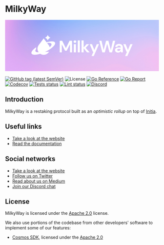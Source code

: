 # MilkyWay

[![Website](.img/cover.jpg)](https://milkyway.zone)

[![GitHub tag (latest SemVer)](https://img.shields.io/github/v/tag/milkyway-labs/milkyway)](https://github.com/milkyway-labs/milkyway/releases)
![License](https://img.shields.io/github/license/milkyway-labs/milkyway.svg)
[![Go Reference](https://pkg.go.dev/badge/github.com/milkyway-labs/milkyway/.svg)](https://pkg.go.dev/github.com/milkyway-labs/milkyway/)
[![Go Report](https://goreportcard.com/badge/github.com/milkyway-labs/milkyway)](https://goreportcard.com/report/github.com/milkyway-labs/milkyway)
[![Codecov](https://codecov.io/gh/milkyway-labs/milkyway/branch/main/graph/badge.svg)](https://codecov.io/gh/milkyway-labs/milkyway/branch/main)
[![Tests status](https://github.com/milkyway-labs/milkyway/actions/workflows/test.yml/badge.svg?branch=main)](https://github.com/milkyway-labs/milkyway/actions/workflows/test.yml?query=branch%3Amain+)
[![Lint status](https://github.com/milkyway-labs/milkyway/actions/workflows/lint.yml/badge.svg?branch=main)](https://github.com/milkyway-labs/milkyway/actions/workflows/lint.yml?query=branch%3Amain+)
[![Discord](https://img.shields.io/discord/1166634853576482876)](https://discord.com/invite/4ywmNE3tqq)

## Introduction
MilkyWay is a restaking protocol built as an _optimistic rollup_ on top of [Initia](https://initia.xyz/).

## Useful links
- [Take a look at the website](https://milkyway.zone)
- [Read the documentation](https://docs.milkyway.zone)

## Social networks
- [Take a look at the website](https://milkyway.zone)
- [Follow us on Twitter](https://twitter.com/milky_way_zone)
- [Read about us on Medium](https://medium.com/milkyway-zone)
- [Join our Discord chat](https://discord.com/invite/4ywmNE3tqq)

## License
MilkyWay is licensed under the [Apache 2.0](LICENSE) license.

We also use portions of the codebase from other developers' software to implement some of our features:

- [Cosmos SDK](https://github.com/cosmos/cosmos-sdk), licensed under the [Apache 2.0](https://github.com/cosmos/cosmos-sdk?tab=Apache-2.0-1-ov-file)